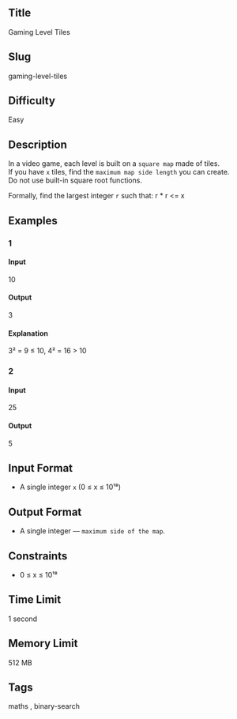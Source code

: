 ## Title

Gaming Level Tiles

## Slug

gaming-level-tiles

## Difficulty

Easy

## Description

In a video game, each level is built on a `square map` made of tiles.  
If you have `x` tiles, find the `maximum map side length` you can create.  
Do not use built-in square root functions.

Formally, find the largest integer `r` such that: r * r <= x

## Examples

### 1

#### Input

10

#### Output
3

#### Explanation
3² = 9 ≤ 10, 4² = 16 > 10

### 2

#### Input

25 

#### Output

5

## Input Format  

- A single integer `x` (0 ≤ x ≤ 10¹⁸)  

## Output Format  

- A single integer — `maximum side of the map`.  

## Constraints  

- 0 ≤ x ≤ 10¹⁸ 

## Time Limit

1 second

## Memory Limit

512 MB

## Tags

maths , binary-search
